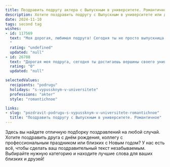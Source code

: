 ```yaml
---
title: Поздравить подругу актера с Выпускным в университете. Романтичное
description: Хотите поздравить подругу с Выпускным в университете или другим праздником? Наш ИИ создаст незабываемое поздравление, а вы обязательно выделитесь среди других.  
date: 2024-11-10
tags: second tag
wishes:
- id: 117569
  text: "Моя дорогая, любимая подруга! Сегодня ты не просто выпускница университета, сегодня ты – расправившая крылья птица, готовая к большому полёту на сцену жизни! Твой талант, твоя страсть, твоя невероятная энергия – всё это сияет ярче, чем софиты на большой сцене.  Я знаю, что тебя ждёт блестящая карьера актрисы, полная любви, оваций и незабываемых ролей. Пусть каждый день будет твоим бенефисом, а жизнь – непрерывной, увлекательной пьесой, где ты – главная героиня!  Поздравляю с этим прекрасным днём, моя дорогая! Ты – лучшая!
  "
  rating: "undefined"
  updated: "null"
- id: 26788
  text: "Дорогая моя подруга, сегодня ты достигаешь вершины своего университетского пути, и я с радостью делюсь с тобой этим волшебным моментом. Как актер, ты научилась видеть мир глазами других, переживать их эмоции и рассказывать их истории. Это дар, который ты делаешь нам всем. Пусть твоя профессиональная дорога будет наполнена светом сцены и глубиной ролей. Поздравляю тебя с выпускным! Ты уже сделала первый шаг к великим театральным подмосткам. Бесконечные поклоны и любовь от меня!"
  rating: "0"
  updated: "null"

selectedValues:
  recipients: "podrugu"
  holidays: "s-vypussknym-v-universitete"
  professions: "akter"
  style: "romantichnoe"

links:
- slug: "pozdravit-podrugu-s-vypussknym-v-universitete-romantichnoe"
  title: "Поздравить подругу с Выпускным в университете. Романтичное"
---
```


Здесь вы найдете отличную подборку поздравлений на любой случай. 
Хотите поздравить друга с днём рождения, коллегу с профессиональным праздником или близких с Новым годом? У нас есть всё, чтобы сделать ваш поздравительный текст незабываемым. Выбирайте нужную категорию и находите лучшие слова для ваших близких и друзей!
